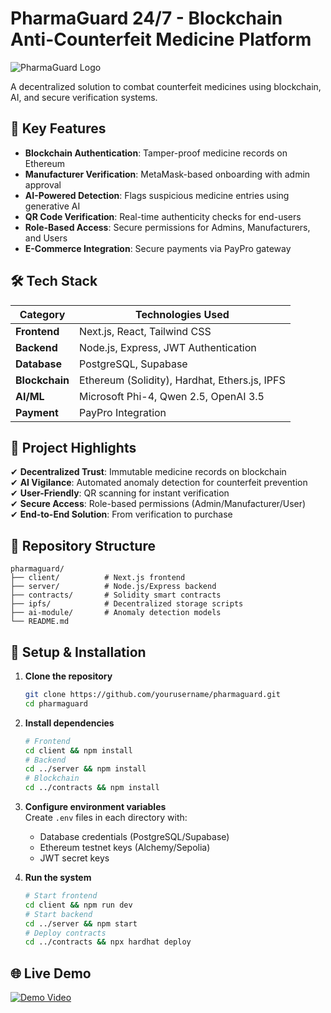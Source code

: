 # PharmaGuard 24/7 - Blockchain Anti-Counterfeit Medicine Platform  

![PharmaGuard Logo](https://via.placeholder.com/150x50?text=PharmaGuard)  

A decentralized solution to combat counterfeit medicines using blockchain, AI, and secure verification systems.  

## 🚀 Key Features  
- **Blockchain Authentication**: Tamper-proof medicine records on Ethereum  
- **Manufacturer Verification**: MetaMask-based onboarding with admin approval  
- **AI-Powered Detection**: Flags suspicious medicine entries using generative AI  
- **QR Code Verification**: Real-time authenticity checks for end-users  
- **Role-Based Access**: Secure permissions for Admins, Manufacturers, and Users  
- **E-Commerce Integration**: Secure payments via PayPro gateway  

## 🛠️ Tech Stack  
| Category        | Technologies Used |  
|-----------------|------------------|  
| **Frontend**    | Next.js, React, Tailwind CSS |  
| **Backend**     | Node.js, Express, JWT Authentication |  
| **Database**    | PostgreSQL, Supabase |  
| **Blockchain**  | Ethereum (Solidity), Hardhat, Ethers.js, IPFS |  
| **AI/ML**       | Microsoft Phi-4, Qwen 2.5, OpenAI 3.5 |  
| **Payment**     | PayPro Integration |  

## 📌 Project Highlights  
✔ **Decentralized Trust**: Immutable medicine records on blockchain  
✔ **AI Vigilance**: Automated anomaly detection for counterfeit prevention  
✔ **User-Friendly**: QR scanning for instant verification  
✔ **Secure Access**: Role-based permissions (Admin/Manufacturer/User)  
✔ **End-to-End Solution**: From verification to purchase  

## 📂 Repository Structure  
```
pharmaguard/  
├── client/          # Next.js frontend  
├── server/          # Node.js/Express backend  
├── contracts/       # Solidity smart contracts  
├── ipfs/            # Decentralized storage scripts  
├── ai-module/       # Anomaly detection models  
└── README.md  
```

## 🔧 Setup & Installation  
1. **Clone the repository**  
   ```bash
   git clone https://github.com/yourusername/pharmaguard.git
   cd pharmaguard
   ```

2. **Install dependencies**  
   ```bash
   # Frontend
   cd client && npm install
   # Backend 
   cd ../server && npm install
   # Blockchain
   cd ../contracts && npm install
   ```

3. **Configure environment variables**  
   Create `.env` files in each directory with:  
   - Database credentials (PostgreSQL/Supabase)  
   - Ethereum testnet keys (Alchemy/Sepolia)  
   - JWT secret keys  

4. **Run the system**  
   ```bash
   # Start frontend
   cd client && npm run dev
   # Start backend
   cd ../server && npm start
   # Deploy contracts
   cd ../contracts && npx hardhat deploy
   ```

## 🌐 Live Demo  
[![Demo Video](https://img.youtube.com/vi/VIDEO_ID/0.jpg)](https://youtube.com/watch?v=VIDEO_ID)  




